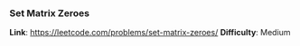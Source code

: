 ### Set Matrix Zeroes
**Link**: https://leetcode.com/problems/set-matrix-zeroes/
**Difficulty**: Medium
